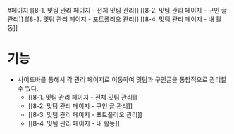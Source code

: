#페이지 
[[8-1. 밋팀 관리 페이지 - 전체 밋팀 관리]]
[[8-2. 밋팀 관리 페이지 - 구인 글 관리]]
[[8-3. 밋팀 관리 페이지 - 포트폴리오 관리]]
[[8-4. 밋팀 관리 페이지  - 내 활동]]
# 기능
* 사이드바를 통해서 각 관리 페이지로 이동하여 밋팀과 구인글을 통합적으로 관리할 수 있다.
	* [[8-1. 밋팀 관리 페이지 - 전체 밋팀 관리]]
	* [[8-2. 밋팀 관리 페이지 - 구인 글 관리]]
	* [[8-3. 밋팀 관리 페이지 - 포트폴리오 관리]]
	* [[8-4. 밋팀 관리 페이지  - 내 활동]]

